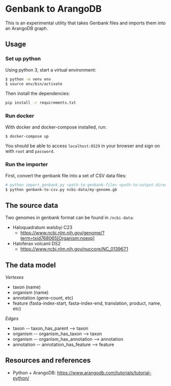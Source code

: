 # Genbank to ArangoDB

This is an experimental utility that takes Genbank files and imports them into an ArangoDB graph.

## Usage

### Set up python

Using python 3, start a virtual environment:

```sh
$ python -m venv env
$ source env/bin/activate
```

Then install the dependencies:

```sh
pip install -r requirements.txt
```

### Run docker

With docker and docker-compose installed, run:

```sh
$ docker-compose up
```

You should be able to access `localhost:8529` in your browser and sign on with `root` and `password`. 

### Run the importer

First, convert the genbank file into a set of CSV data files:

```sh
# python import_genbank.py <path-to-genbank-file> <path-to-output-directory>
$ python genbank-to-csv.py ncbi-data/my-genome.gb
```

## The source data

Two genomes in genbank format can be found in `/ncbi-data`:
* Haloquadratum walsbyi C23
  * https://www.ncbi.nlm.nih.gov/genome/?term=txid768065[Organism:noexp]
* Haloferax volcanii DS2
  * https://www.ncbi.nlm.nih.gov/nuccore/NC_013967.1

## The data model

_Vertexes_
* taxon (name)
* organism (name)
* annotation (gene-count, etc)
* feature (fasta-index-start, fasta-index-end, translation, product, name, etc)

_Edges_
* taxon -- taxon_has_parent --> taxon
* organism -- organism_has_taxon --> taxon
* organism -- organism_has_annotation --> annotation
* annotation -- annotation_has_feature --> feature

## Resources and references

* Python + ArangoDB: https://www.arangodb.com/tutorials/tutorial-python/
